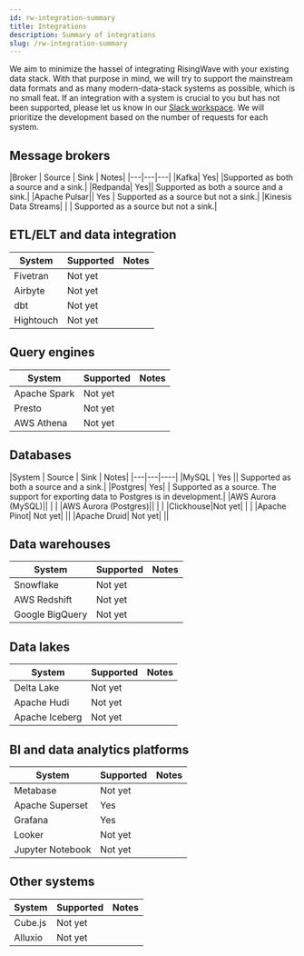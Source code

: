 ```yaml
---
id: rw-integration-summary
title: Integrations
description: Summary of integrations
slug: /rw-integration-summary
---
```


We aim to minimize the hassel of integrating RisingWave with your existing data stack. With that purpose in mind, we will try to support the mainstream data formats and as many modern-data-stack systems as possible, which is no small feat. If an integration with a system is crucial to you but has not been supported, please let us know in our [Slack workspace](https://join.slack.com/t/risingwave-community/shared_invite/zt-120rft0mr-d8uGk3d~NZiZAQWPnElOfw). We will prioritize the development based on the number of requests for each system. 

## Message brokers

|Broker | Source | Sink | Notes|
|---|---|---|
|Kafka| Yes| |Supported as both a source and a sink.|
|Redpanda| Yes|| Supported as both a source and a sink.|
|Apache Pulsar|| Yes | Supported as a source but not a sink.|
|Kinesis Data Streams| | | Supported as a source but not a sink.|

## ETL/ELT and data integration

|System | Supported | Notes|
|---|---|----|
|Fivetran| Not yet ||
|Airbyte | Not yet | |
|dbt| Not yet| |
|Hightouch| Not yet | |

## Query engines
|System | Supported | Notes|
|---|---|----|
|Apache Spark| Not yet | |
|Presto|Not yet| |
|AWS Athena| Not yet | |

## Databases

|System | Source | Sink | Notes|
|---|---|----|
|MySQL | Yes || Supported as both a source and a sink.|
|Postgres| Yes| | Supported as a source. The support for exporting data to Postgres is in development.|
|AWS Aurora (MySQL)|| | |
|AWS Aurora (Postgres)|| | |
|Clickhouse|Not yet| | |
|Apache Pinot| Not yet| ||
|Apache Druid| Not yet| ||

## Data warehouses

|System | Supported | Notes|
|---|---|----|
|Snowflake| Not yet| |
|AWS Redshift| Not yet | |
|Google BigQuery| Not yet | |

## Data lakes

|System | Supported | Notes|
|---|---|----|
|Delta Lake| Not yet| |
|Apache Hudi| Not yet||
|Apache Iceberg| Not yet | |

## BI and data analytics platforms

|System | Supported | Notes|
|---|---|----|
|Metabase | Not yet| |
|Apache Superset| Yes | |
|Grafana| Yes| |
|Looker| Not yet | |
|Jupyter Notebook| Not yet| |

## Other systems

|System | Supported | Notes|
|---|---|----|
|Cube.js|Not yet| |
|Alluxio|Not yet| |
